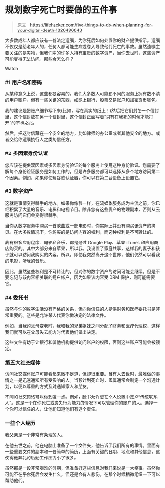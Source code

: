 # 规划数字死亡时要做的五件事

> 原文：<https://lifehacker.com/five-things-to-do-when-planning-for-your-digital-death-1826496843>

大多数成年人都应该有一份法定遗嘱，为你死后如何处置你的财产提供指示。遗嘱不仅仅是给老年人的，任何人都可能生病或卷入导致他们死亡的事故。虽然遗嘱主要关注的是实物，但我们中的许多人持有宝贵的数字资产，当你去世时，这些资产可能变得无法访问。那些会怎么样？

Watch

### #1 用户名和密码

从某种意义上说，这些都是容易的。我们大多数人可能在不同的服务上拥有数不清的用户账户。但有一些关键的东西，如网上银行，股票交易账户和加密货币钱包。

我的建议是把账户细节写下来(比如，写在真实的纸上！)然后把它们封在一个信封里，这个信封放在另一个信封里，这个信封正面写着“只有在我死的时候才能打开”的不祥之兆。

然后，把这封信藏在一个安全的地方，比如律师的办公室或者其他安全的地方。或者交给你遗嘱执行人之类的信任方。

### #2 多因素身份认证

您应该在提供双因素或多因素身份验证的每个服务上使用这种身份验证。您需要了解每个身份验证服务是如何工作的，但是许多服务都可以选择从多个地方访问第二个因素。例如，如果你使用谷歌认证器，你可以在第二台设备上设置它。

### #3 数字资产

这就是事情变得棘手的地方。如果你像我一样，在流媒体服务成为主流之前，你已经积累了大量的音乐、电影和电视节目。除非您有这些资产的物理副本，否则从云服务访问它们会变得很棘手。

当你从数字服务中购买一首歌曲或一部电影时，你实际上并没有购买该资产的拷贝。在大多数情况下，你购买的是访问内容的权利，而这种权利是不可转让的。

我有很多应用程序、电影和音乐，都是通过 Google Play、苹果 iTunes 和应用商店购买的。其中大部分来自苹果，所以我。我设置了家庭共享，这样我的妻子和孩子就可以访问我购买的内容。所以，即使我突然离开这个世界，他们仍然可以看我的电影，听我的音乐。

因此，虽然这些权利是不可转让的，但对你的数字资产的访问可能会继续。但是不要忘记与该内容相关联的用户帐户，因为如果该内容受 DRM 保护，则可能需要它。

### #4 委托书

虽然与你的数字生活没有严格的关系，但向你信任的人提供财务和医疗委托书是非常重要的。这些是允许某人代表你做决定的法律文件。

例如，当我的父母变老时，我和我的兄弟姐妹之间分配了财务和医疗代理权，这样我们就可以在父母失去能力时代表他们做出决定。

这些文件有助于让银行和其他机构提供访问账户的权限，否则这些账户可能会被锁定。

### 第五大社交媒体

访问社交媒体账户可能看起来微不足道，但却很重要。当有人去世时，最难做的事情之一是迅速通知所有受影响的人。当预计到死亡时，家属通常会制定一个沟通计划，以便以尊重的方式及时通知家人和朋友。

不同的社交网络可以做到这一点。例如，脸书允许您在个人设置中定义“传统联系人”。这是一个在你死亡或丧失行为能力的情况下可以管理你的账户的人。选择一个你可以信任的人，让他们知道他们有这个责任。

### 一些个人经历

我父亲是一个非常有条理的人。

在他去世之前，他在电脑上准备了一个文件夹，他告诉了我们所有的事情。里面有一些重要文件的副本和一份简单的简历，上面有关键的日期、地点和其他信息，这使得他葬礼的后勤工作压力小了很多。

虽然那是一段非常艰难的时期，但准备好这些信息对我们来说是一大幸事。虽然你可能不在乎你死后会发生什么，但还是会有人悲伤，在那个时候稍微组织一下可以帮助他们。